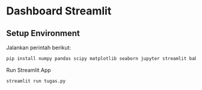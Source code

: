 # Dashboard Streamlit  
## Setup Environment  
Jalankan perintah berikut:
```sh
pip install numpy pandas scipy matplotlib seaborn jupyter streamlit babel
```
Run Streamlit App
```sh
streamlit run tugas.py
